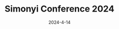---
title: Simonyi Conference 2024
heroTitle: Simonyi Conference 2024
description: My experience designing a website for the XXI. Simonyi Conference.
date: '2024-4-14'
categories:
  - figma
published: false

links:
  github: https://github.com/simonyiszk/konf-web-2024
  website: https://konferencia.simonyi.bme.hu
---